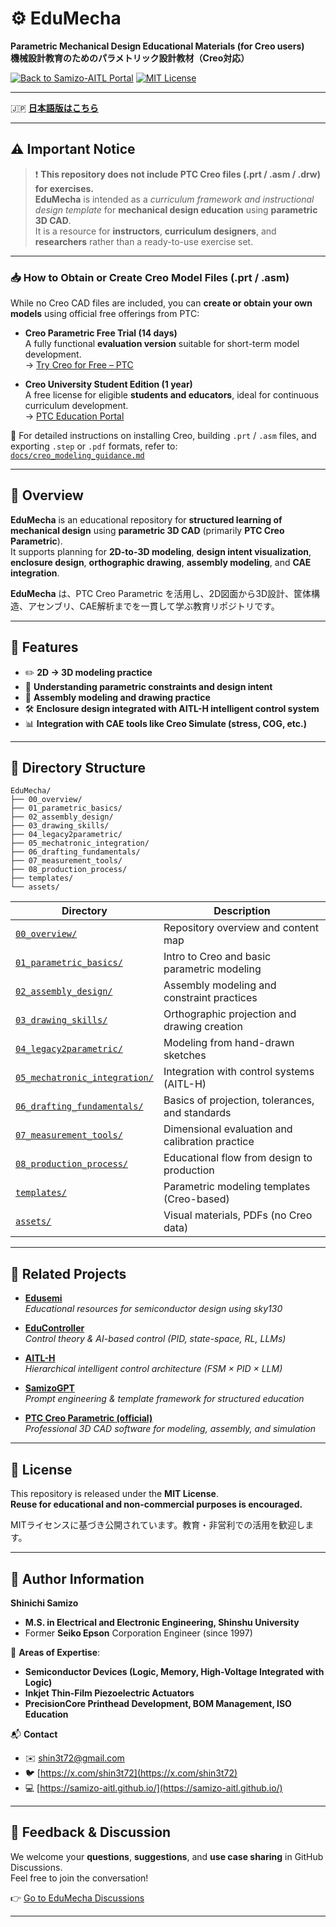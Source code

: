 # ⚙️ **EduMecha**

**Parametric Mechanical Design Educational Materials (for Creo users)**  
**機械設計教育のためのパラメトリック設計教材（Creo対応）**

[![Back to Samizo-AITL Portal](https://img.shields.io/badge/Back%20to%20Samizo--AITL%20Portal-brightgreen)](https://samizo-aitl.github.io/en/) [![MIT License](https://img.shields.io/badge/license-MIT-blue.svg)](../LICENSE)

---

🇯🇵 **[日本語版はこちら](./README.md)**

---

## ⚠️ **Important Notice**

> ❗️ **This repository does not include PTC Creo files (.prt / .asm / .drw) for exercises.**  
> **EduMecha** is intended as a *curriculum framework and instructional design template* for **mechanical design education** using **parametric 3D CAD**.  
> It is a resource for **instructors**, **curriculum designers**, and **researchers** rather than a ready-to-use exercise set.

---

### 📥 **How to Obtain or Create Creo Model Files (.prt / .asm)**

While no Creo CAD files are included, you can **create or obtain your own models** using official free offerings from PTC:

- **Creo Parametric Free Trial (14 days)**  
  A fully functional **evaluation version** suitable for short-term model development.  
  → [Try Creo for Free – PTC](https://www.ptc.com/en/try-and-buy/free-trials)

- **Creo University Student Edition (1 year)**  
  A free license for eligible **students and educators**, ideal for continuous curriculum development.  
  → [PTC Education Portal](https://www.ptc.com/en/education/free-software/creo-university-download)

📄 For detailed instructions on installing Creo, building `.prt` / `.asm` files, and exporting `.step` or `.pdf` formats, refer to:  
[`docs/creo_modeling_guidance.md`](./docs/creo_modeling_guidance.md)

---

## 📘 **Overview**

**EduMecha** is an educational repository for **structured learning of mechanical design** using **parametric 3D CAD** (primarily **PTC Creo Parametric**).  
It supports planning for **2D-to-3D modeling**, **design intent visualization**, **enclosure design**, **orthographic drawing**, **assembly modeling**, and **CAE integration**.

**EduMecha** は、PTC Creo Parametric を活用し、2D図面から3D設計、筐体構造、アセンブリ、CAE解析までを一貫して学ぶ教育リポジトリです。

---

## 🔧 **Features**

- ✏️ **2D → 3D modeling practice**  
- 📐 **Understanding parametric constraints and design intent**  
- 🧩 **Assembly modeling and drawing practice**  
- 🛠 **Enclosure design integrated with AITL-H intelligent control system**  
- 📊 **Integration with CAE tools like Creo Simulate (stress, COG, etc.)**

---

## 🧱 **Directory Structure**

```text
EduMecha/
├── 00_overview/                 
├── 01_parametric_basics/        
├── 02_assembly_design/          
├── 03_drawing_skills/           
├── 04_legacy2parametric/        
├── 05_mechatronic_integration/  
├── 06_drafting_fundamentals/    
├── 07_measurement_tools/        
├── 08_production_process/       
├── templates/                   
└── assets/                      
```

| **Directory** | **Description** |
|---------------|------------------|
| [`00_overview/`](./00_overview/)                 | Repository overview and content map |
| [`01_parametric_basics/`](./01_parametric_basics/)        | Intro to Creo and basic parametric modeling |
| [`02_assembly_design/`](./02_assembly_design/)          | Assembly modeling and constraint practices |
| [`03_drawing_skills/`](./03_drawing_skills/)           | Orthographic projection and drawing creation |
| [`04_legacy2parametric/`](./04_legacy2parametric/)        | Modeling from hand-drawn sketches |
| [`05_mechatronic_integration/`](./05_mechatronic_integration/)  | Integration with control systems (AITL-H) |
| [`06_drafting_fundamentals/`](./06_drafting_fundamentals/)    | Basics of projection, tolerances, and standards |
| [`07_measurement_tools/`](./07_measurement_tools/)        | Dimensional evaluation and calibration practice |
| [`08_production_process/`](./08_production_process/)       | Educational flow from design to production |
| [`templates/`](./templates/)                   | Parametric modeling templates (Creo-based) |
| [`assets/`](./assets/)                         | Visual materials, PDFs (no Creo data) |

---

## 🔗 **Related Projects**

- [**Edusemi**](https://github.com/Samizo-AITL/Edusemi-v4x)  
  *Educational resources for semiconductor design using sky130*

- [**EduController**](https://github.com/Samizo-AITL/EduController)  
  *Control theory & AI-based control (PID, state-space, RL, LLMs)*

- [**AITL-H**](https://github.com/Samizo-AITL/AITL-H)  
  *Hierarchical intelligent control architecture (FSM × PID × LLM)*

- [**SamizoGPT**](https://github.com/Samizo-AITL/SamizoGPT)  
  *Prompt engineering & template framework for structured education*

- [**PTC Creo Parametric (official)**](https://www.ptc.com/en/products/creo)  
  *Professional 3D CAD software for modeling, assembly, and simulation*

---

## 📜 **License**

This repository is released under the **MIT License**.  
**Reuse for educational and non-commercial purposes is encouraged.**

MITライセンスに基づき公開されています。教育・非営利での活用を歓迎します。

---

## 👤 **Author Information**

**Shinichi Samizo**  
- **M.S. in Electrical and Electronic Engineering, Shinshu University**  
- Former **Seiko Epson** Corporation Engineer (since 1997)

📌 **Areas of Expertise**:  
- **Semiconductor Devices (Logic, Memory, High-Voltage Integrated with Logic)**  
- **Inkjet Thin-Film Piezoelectric Actuators**  
- **PrecisionCore Printhead Development, BOM Management, ISO Education**

📬 **Contact**  
- ✉️ [shin3t72@gmail.com](mailto:shin3t72@gmail.com)  
- 🐦 [https://x.com/shin3t72](https://x.com/shin3t72)  
- 💻 [https://samizo-aitl.github.io/](https://samizo-aitl.github.io/)

---

## 💬 **Feedback & Discussion**

We welcome your **questions**, **suggestions**, and **use case sharing** in GitHub Discussions.  
Feel free to join the conversation!

👉 [Go to EduMecha Discussions](https://github.com/Samizo-AITL/EduMecha/discussions)

---
